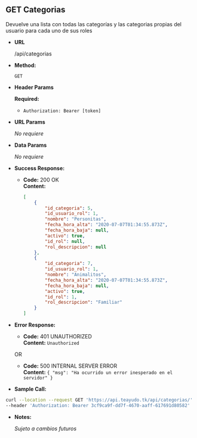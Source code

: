 **GET Categorias**
----
  Devuelve una lista con todas las categorías y las categorias propias del usuario para cada uno de sus roles

* **URL**

  /api/categorias

* **Method:**

  `GET`

*  **Header Params**

    **Required:**
   * `Authorization: Bearer [token]`

*  **URL Params**

   _No requiere_ 

* **Data Params**

   _No requiere_ 

* **Success Response:**

  * **Code:** 200 OK <br />
    **Content:**
    ```json
    [
        {
            "id_categoria": 5,
            "id_usuario_rol": 1,
            "nombre": "Personitas",
            "fecha_hora_alta": "2020-07-07T01:34:55.873Z",
            "fecha_hora_baja": null,
            "activo": true,
            "id_rol": null,
            "rol_descripcion": null
        },
        {
            "id_categoria": 7,
            "id_usuario_rol": 1,
            "nombre": "Animalitos",
            "fecha_hora_alta": "2020-07-07T01:34:55.873Z",
            "fecha_hora_baja": null,
            "activo": true,
            "id_rol": 1,
            "rol_descripcion": "Familiar"
        }
    ]
    ```
 
* **Error Response:**

  * **Code:** 401 UNAUTHORIZED <br />
    **Content:** `Unauthorized`

  OR

  * **Code:** 500 INTERNAL SERVER ERROR <br />
    **Content:** `{ "msg": "Ha ocurrido un error inesperado en el servidor" }`

* **Sample Call:**

```bash
curl --location --request GET 'https://api.teayudo.tk/api/categorias/' \
--header 'Authorization: Bearer 3cf9ca9f-dd7f-4670-aaff-617691d80582'
```

* **Notes:**

  _Sujeto a cambios futuros_
